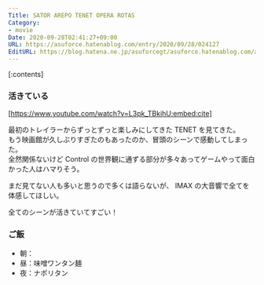 ```yaml
---
Title: SATOR AREPO TENET OPERA ROTAS
Category:
- movie
Date: 2020-09-28T02:41:27+09:00
URL: https://asuforce.hatenablog.com/entry/2020/09/28/024127
EditURL: https://blog.hatena.ne.jp/asuforcegt/asuforce.hatenablog.com/atom/entry/26006613633388610
---
```


[:contents]

###  活きている

[https://www.youtube.com/watch?v=L3pk_TBkihU:embed:cite]

最初のトレイラーからずっとずっと楽しみにしてきた TENET を見てきた。  
もう映画館が久しぶりすぎたのもあったのか、冒頭のシーンで感動してしまった。  
全然関係ないけど Control の世界観に通ずる部分が多々あってゲームやって面白かった人はハマりそう。

まだ見てない人も多いと思うので多くは語らないが、 IMAX の大音響で全てを体感してほしい。  

全てのシーンが活きていてすごい！

### ご飯

- 朝：
- 昼：味噌ワンタン麺
- 夜：ナポリタン
